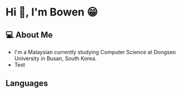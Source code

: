 # Hi 👋, I'm Bowen 😁
## 💻 About Me
* I'm a Malaysian currently studying Computer Science at Dongseo University in Busan, South Korea.
* Test

## Languages
<a href="https://upload.wikimedia.org/wikipedia/commons/thumb/1/18/C_Programming_Language.svg/760px-C_Programming_Language.svg.png?20201031132917"><a/>
